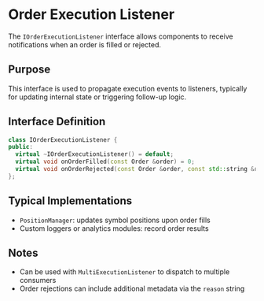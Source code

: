 # Order Execution Listener

The `IOrderExecutionListener` interface allows components to receive notifications when an order is filled or rejected.

## Purpose

This interface is used to propagate execution events to listeners, typically for updating internal state or triggering follow-up logic.

## Interface Definition

```cpp
class IOrderExecutionListener {
public:
  virtual ~IOrderExecutionListener() = default;
  virtual void onOrderFilled(const Order &order) = 0;
  virtual void onOrderRejected(const Order &order, const std::string &reason) = 0;
};
```

## Typical Implementations

- `PositionManager`: updates symbol positions upon order fills
- Custom loggers or analytics modules: record order results

## Notes

- Can be used with `MultiExecutionListener` to dispatch to multiple consumers
- Order rejections can include additional metadata via the `reason` string